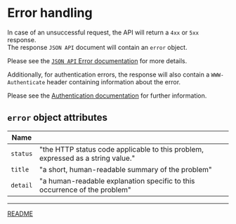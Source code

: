 # Error handling

In case of an unsuccessful request, the API will return a `4xx` or `5xx` response.  
The response `JSON API` document will contain an `error` object.  

Please see the [`JSON API` Error documentation](https://jsonapi.org/format/#errors) for more details.

Additionally, for authentication errors, the response will also contain a `WWW-Authenticate` header containing information about the error.  

Please see the [Authentication documentation](Authentication.md) for further information.

## `error` object attributes

| Name     |                                                                                 |
|----------|---------------------------------------------------------------------------------|
| `status` | "the HTTP status code applicable to this problem, expressed as a string value." |
| `title`  | "a short, human-readable summary of the problem"                                |
| `detail` | "a human-readable explanation specific to this occurrence of the problem"       |

---

[README](../README.md)
